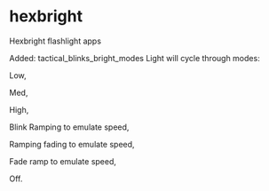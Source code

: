 # hexbright
Hexbright flashlight apps

Added: tactical_blinks_bright_modes
Light will cycle through modes:

Low,

Med,

High,

Blink Ramping to emulate speed,

Ramping fading to emulate speed,

Fade ramp to emulate speed,

Off.
